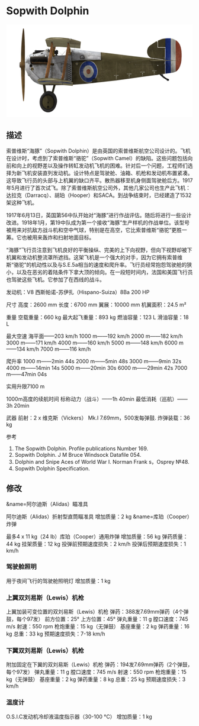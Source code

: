 # Sopwith Dolphin

![sopdolphin](../images/sopdolphin.png)

## 描述

索普维斯“海豚”（Sopwith Dolphin）是由英国的索普维斯航空公司设计的。飞机在设计时，考虑到了索普维斯“骆驼”（Sopwith Camel）的缺陷。这些问题包括向前和向上的视野差以及操作转缸发动机飞机的困难。针对后一个问题，工程师们选择为新飞机安装直列发动机。设计特点是驾驶舱、油箱、机枪和发动机布置紧凑。这导致飞行员的头部与上机翼的缺口齐平。散热器移至机身侧面驾驶舱后方。1917年5月进行了首次试飞。除了索普维斯航空公司外，其他几家公司也生产此飞机：达拉克（Darracq）、胡珀（Hooper）和SACA。到战争结束时，已经建造了1532架这种飞机。 

1917年6月13日，英国第56中队开始对“海豚”进行作战评估。随后将进行一些设计改进。1918年1月，第19中队成为第一个接收“海豚”生产样机的作战单位。该型号被用来对抗敌方战斗机和空中气球，特别是在高空，它比索普维斯“骆驼”更胜一筹。它也被用来轰炸和扫射地面目标。 

“海豚”飞行员注意到飞机良好的平衡操纵、完美的上下向视野，但向下视野却被下机翼和发动机整流罩所遮挡。这架飞机是一个强大的对手，因为它拥有索普维斯“骆驼”的机动性以及与S.E.5a相当的速度和爬升率。飞行员经常抱怨驾驶舱的狭小，以及在恶劣的着陆条件下拿大顶的倾向。在一段短时间内，法国和美国飞行员也驾驶这些飞机。它参加了在西线的战斗。 


发动机：V8 西斯帕诺-苏伊扎（Hispano-Suiza）8Ba 200 HP

尺寸
高度：2600 mm
长度：6700 mm
翼展：10000 mm
机翼面积：24.5 m²

重量
空载重量：660 kg
最大起飞重量：893 kg
燃油容量：123 L
滑油容量：18 L

最大空速
海平面——203 km/h
1000 m——192 km/h
2000 m——182 km/h
3000 m——171 km/h
4000 m——160 km/h
5000 m——148 km/h
6000 m——134 km/h
7000 m——116 km/h

爬升率
1000 m——2min 44s
2000 m——5min 48s
3000 m——9min 32s
4000 m——14min 14s
5000 m——20min 30s
6000 m——29min 42s
7000 m——47min 04s

实用升限7100 m

1000m高度的续航时间
标称动力（战斗）——1h 40min
最低消耗（巡航）——3h 20min

武器
前射：2 х 维克斯（Vickers） Mk.I 7.69mm，500发每弹鼓.
炸弹装载：36 kg

参考
1) The Sopwith Dolphin. Profile publications Number 169.
2) Sopwith Dolphin. J M Bruce Windsock Datafile 054.
3) Dolphin and Snipe Aces of World War I. Norman Frank s，Osprey №48.
4) Sopwith Dolphin Specification.

## 修改
&name=阿尔迪斯（Alidas）瞄准具

阿尔迪斯（Alidas）折射型直筒瞄准具
增加质量：2 kg
&name=库珀（Cooper）炸弹

最多4 x 11 kg（24 lb）库珀（Cooper）通用炸弹
增加质量：56 kg
弹药质量：44 kg
挂架质量：12 kg
投弹前预期速度损失：2 km/h
投弹后预期速度损失：1 km/h
### 驾驶舱照明

用于夜间飞行的驾驶舱照明灯
增加质量：1 kg

### 上翼双刘易斯（Lewis）机枪

上翼加装可变位置的双刘易斯（Lewis）机枪
弹药：388发7.69mm弹药（4个弹鼓，每个97发）
前方位置：25°
上方位置：45°
弹丸重量：11 g
膛口速度：745 m/s
射速：550 rpm
枪炮重量：15 kg（无弹鼓）
基座重量：2 kg
弹药重量：16 kg
总重：33 kg
预期速度损失：7-18 km/h
### 下翼双刘易斯（Lewis）机枪

附加固定在下翼的双刘易斯（Lewis）机枪
弹药：194发7.69mm弹药（2个弹鼓，每个97发）
弹丸重量：11 g
膛口速度：745 m/s
射速：550 rpm
枪炮重量：15 kg（无弹鼓）
基座重量：2 kg
弹药重量：8 kg
总重：25 kg
预期速度损失：3 km/h
### 温度计

O.S.I.C发动机冷却液温度指示器（30-100 °C）
增加质量：1 kg